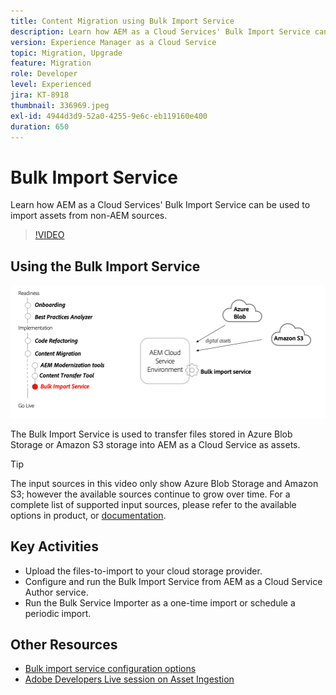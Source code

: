 ```yaml
---
title: Content Migration using Bulk Import Service
description: Learn how AEM as a Cloud Services' Bulk Import Service can be used to import assets from non-AEM sources.
version: Experience Manager as a Cloud Service
topic: Migration, Upgrade
feature: Migration
role: Developer
level: Experienced
jira: KT-8918
thumbnail: 336969.jpeg
exl-id: 4944d3d9-52a0-4255-9e6c-eb119160e400
duration: 650
---
```

# Bulk Import Service

Learn how AEM as a Cloud Services' Bulk Import Service can be used to import assets from non-AEM sources.



>[!VIDEO](https://video.tv.adobe.com/v/336969?quality=12&learn=on)

## Using the Bulk Import Service

![Bulk Import Service lifecycle](../assets/bulk-import-service.png)

The Bulk Import Service is used to transfer files stored in Azure Blob Storage or Amazon S3 storage into AEM as a Cloud Service as assets.

>[!TIP]
>
> The input sources in this video only show Azure Blob Storage and Amazon S3; however the available sources continue to grow over time. For a complete list of supported input sources, please refer to the available options in product, or [documentation](https://experienceleague.adobe.com/docs/experience-manager-cloud-service/content/assets/manage/add-assets.html#bulk-upload).

## Key Activities

+ Upload the files-to-import to your cloud storage provider.
+ Configure and run the Bulk Import Service from AEM as a Cloud Service Author service.
+ Run the Bulk Service Importer as a one-time import or schedule a periodic import.

## Other Resources

+ [Bulk import service configuration options](https://experienceleague.adobe.com/docs/experience-manager-cloud-service/content/assets/manage/add-assets.html#configure-bulk-ingestor-tool)
+ [Adobe Developers Live session on Asset Ingestion](https://experienceleague.adobe.com/docs/adobe-developers-live-events/events/2021/feb2021/asset-bulk-ingestion.html)
    
